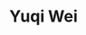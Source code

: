 ---
layout: page
title: Yuqi Wei
description: Undergraduate Student (Chemistry)<br>Email&#58; yuqi.wei22@student.xjtlu.edu.cn
img: assets/img/yuqi_wei.jpeg
redirect: 
importance: 3
category: Undergraduate Students
horizontal: true
---